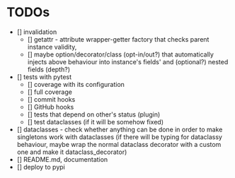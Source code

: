 # TODOs

- [] invalidation
  - [] getattr - attribute wrapper-getter factory that checks parent instance
    validity,
  - [] maybe option/decorator/class (opt-in/out?) that automatically injects
    above behaviour into instance's fields' and (optional?) nested fields (depth?)
- [] tests with pytest
  - [] coverage with its configuration
  - [] full coverage
  - [] commit hooks
  - [] GitHub hooks
  - [] tests that depend on other's status (plugin)
  - [] test dataclasses (if it will be somehow fixed)
- [] dataclasses - check whether anything can be done in order to make singletons work with
  dataclasses (if there will be typing for dataclassy behaviour, maybe wrap
  the normal dataclass decorator with a custom one and make it dataclass_decorator)
- [] README.md, documentation
- [] deploy to pypi
